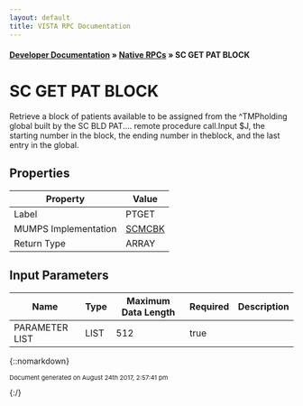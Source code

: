 ```yaml
---
layout: default
title: VISTA RPC Documentation
---
```


#### [Developer Documentation](../index) &#187; [Native RPCs](TableOfContents) &#187; SC GET PAT BLOCK<br/>
# SC GET PAT BLOCK

Retrieve a block of patients available to be assigned from the ^TMPholding global built by the SC BLD PAT.... remote procedure call.Input $J, the starting number in the block, the ending number in theblock, and the last entry in the global.

## Properties

Property | Value
--- | ---
Label | PTGET
MUMPS Implementation | [SCMCBK](http://code.osehra.org/dox/Routine_SCMCBK_source.html)
Return Type | ARRAY


## Input Parameters

Name | Type | Maximum Data Length | Required | Description
--- | --- | --- | --- | ---
PARAMETER LIST | LIST | 512 | true | 



{::nomarkdown} <br/><p style="font-size: 11px">Document generated on August 24th 2017, 2:57:41 pm</p>{:/}